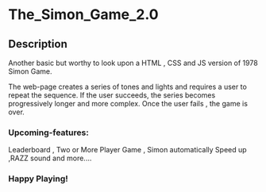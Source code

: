 # The_Simon_Game_2.0

## Description
Another basic but worthy to look upon a HTML , CSS and JS version of 1978 Simon Game.

The web-page creates a series of tones and lights and requires a user to repeat the sequence. If the user succeeds, the series becomes progressively longer and more complex. Once the user fails , the game is over. 

### Upcoming-features:
Leaderboard , Two or More Player Game , Simon automatically Speed up ,RAZZ sound and more....

### Happy Playing!
